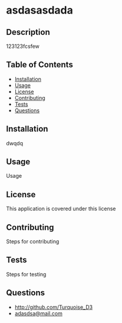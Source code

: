 
  # asdasasdada
  
  ## Description
  123123fcsfew
  
  ## Table of Contents
  - [Installation](#installation)
  - [Usage](#usage)
  - [License](#license)
  - [Contributing](#contributing)
  - [Tests](#tests)
  - [Questions](#questions)
  
  
  ## Installation
  dwqdq
  
  ## Usage
  Usage
  
  ## License
  This application is covered under this license
  
  ## Contributing
  Steps for contributing
  
  ## Tests
  Steps for testing
  
  ## Questions
  - http://github.com/Turquoise_D3
  - adasdsa@mail.com
  